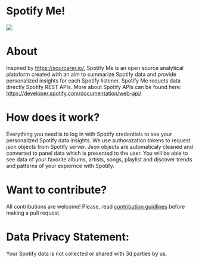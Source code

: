 # Spotify Me!
![](https://i.imgur.com/SKedodi.png)
# About
Inspired by https://sourcerer.io/, Spotify Me is an open source analytical platoform created with an aim to summarize Spotify data and provide personalized insights for each Spotify listener. Spotify Me requets data directly Spotify REST APIs. More about Spotify APIs can be found here: https://developer.spotify.com/documentation/web-api/

# How does it work?
Everything you need is to log in with Spotify credentials to see your personalized Spotify data insights. We use authorazation tokens to request json objects from Spotify server. Json objects are automaticaly cleaned and converted to panel data which is presented to the user. 
You will be able to see data of your favorite albums, artists, songs, playlist and discover trends and patterns of your expiernce with Spotify.

# Want to contribute?
All contributions are welcome! Please, read [contribution guidlines](contributing.md) before making a pull request.

# Data Privacy Statement:
Your Spotify data is not collected or shared with 3d parties by us. 
